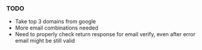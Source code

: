 ### TODO
- Take top 3 domains from google
- More email combinations needed
- Need to properly check return response for email verify, even after error email might be still valid
